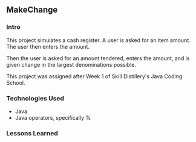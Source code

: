 ## MakeChange

### Intro
This project simulates a cash register.  A user is asked for an item amount.
The user then enters the amount.

Then the user is asked for an amount
tendered, enters the amount, and is given change in the largest
denominations possible.

This project was assigned after Week 1 of Skill Distillery's Java Coding
School.

### Technologies Used
* Java
* Java operators, specifically %

### Lessons Learned

